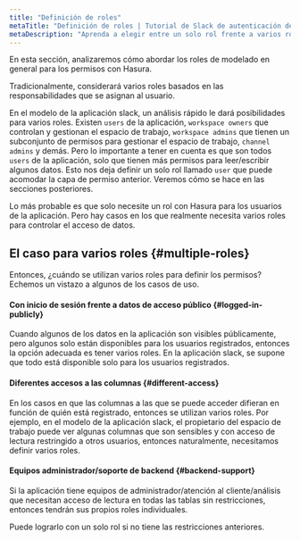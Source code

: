 ```yaml
---
title: "Definición de roles"
metaTitle: "Definición de roles | Tutorial de Slack de autenticación de Hasura"
metaDescription: "Aprenda a elegir entre un solo rol frente a varios roles"
---
```


En esta sección, analizaremos cómo abordar los roles de modelado en general para los permisos con Hasura.

Tradicionalmente, considerará varios roles basados en las responsabilidades que se asignan al usuario.

En el modelo de la aplicación slack, un análisis rápido le dará posibilidades para varios roles. Existen `users` de la aplicación, `workspace owners` que controlan y gestionan el espacio de trabajo, `workspace admins` que tienen un subconjunto de permisos para gestionar el espacio de trabajo, `channel admins` y demás. Pero lo importante a tener en cuenta es que son todos `users` de la aplicación, solo que tienen más permisos para leer/escribir algunos datos. Esto nos deja definir un solo rol llamado `user` que puede acomodar la capa de permiso anterior. Veremos cómo se hace en las secciones posteriores.

Lo más probable es que solo necesite un rol con Hasura para los usuarios de la aplicación. Pero hay casos en los que realmente necesita varios roles para controlar el acceso de datos.

## El caso para varios roles {#multiple-roles}

Entonces, ¿cuándo se utilizan varios roles para definir los permisos? Echemos un vistazo a algunos de los casos de uso.

#### Con inicio de sesión frente a datos de acceso público {#logged-in-publicly}

Cuando algunos de los datos en la aplicación son visibles públicamente, pero algunos solo están disponibles para los usuarios registrados, entonces la opción adecuada es tener varios roles. En la aplicación slack, se supone que todo está disponible solo para los usuarios registrados.

#### Diferentes accesos a las columnas {#different-access}

En los casos en que las columnas a las que se puede acceder difieran en función de quién está registrado, entonces se utilizan varios roles. Por ejemplo, en el modelo de la aplicación slack, el propietario del espacio de trabajo puede ver algunas columnas que son sensibles y con acceso de lectura restringido a otros usuarios, entonces naturalmente, necesitamos definir varios roles.

#### Equipos administrador/soporte de backend {#backend-support}

Si la aplicación tiene equipos de administrador/atención al cliente/análisis que necesitan acceso de lectura en todas las tablas sin restricciones, entonces tendrán sus propios roles individuales.

Puede lograrlo con un solo rol si no tiene las restricciones anteriores.




